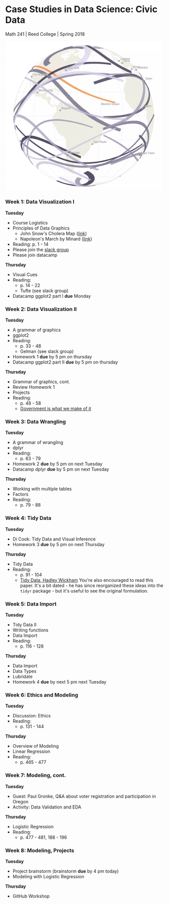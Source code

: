 # Case Studies in Data Science: Civic Data
Math 241 | Reed College | Spring 2018

![](figs/eclipse.png)


### Week 1: Data Visualization I

**Tuesday**

- Course Logistics
- Principles of Data Graphics
  - John Snow's Cholera Map ([link](https://upload.wikimedia.org/wikipedia/commons/2/27/Snow-cholera-map-1.jpg))
  - Napoleon's March by Minard ([link](https://upload.wikimedia.org/wikipedia/commons/2/29/Minard.png))
- Reading: p. 1 - 14
- Please join the [slack group](https://join.slack.com/t/ds-civic-data/signup )
- Please join datacamp

**Thursday**

- Visual Cues
- Reading: 
    + p. 14 - 22
    + Tufte (see slack group)
- Datacamp ggplot2 part I **due** Monday


### Week 2: Data Visualization II

**Tuesday**

- A grammar of graphics
- ggplot2 
- Reading:
    + p. 33 - 48
    + Gelman (see slack group)
- Homework 1 **due** by 5 pm on thursday
- Datacamp ggplot2 part II **due** by 5 pm on thursday


**Thursday**

- Grammar of graphics, cont.
- Review Homework 1
- Projects
- Reading:
  - p. 48 - 58
  - [Government is what we make of it](https://medium.com/civic-technology/government-is-what-you-make-of-it-d836a6a9353d)
  

### Week 3: Data Wrangling

**Tuesday**

- A grammar of wrangling
- dplyr
- Reading:
    + p. 63 - 79
- Homework 2 **due** by 5 pm on next Tuesday
- Datacamp dplyr **due** by 5 pm on next Tuesday


**Thursday**

- Working with multiple tables
- Factors
- Reading:
    + p. 79 - 88


### Week 4: Tidy Data

**Tuesday**

- Di Cook: Tidy Data and Visual Inference
- Homework 3 **due** by 5 pm on next Thursday


**Thursday**

- Tidy Data
- Reading:
    + p. 91 - 104
    + [Tidy Data, Hadley Wickham](http://vita.had.co.nz/papers/tidy-data.pdf) You're also encouraged to read this paper. It's a bit dated - he has since reorganized these ideas into the `tidyr` package - but it's useful to see the original formulation.
    
    
### Week 5: Data Import

**Tuesday**

- Tidy Data II
- Writing functions
- Data Import
- Reading:
    + p. 116 - 128


**Thursday**

- Data Import
- Data Types
- Lubridate
- Homework 4 **due** by next 5 pm next Tuesday


### Week 6: Ethics and Modeling

**Tuesday**

- Discussion: Ethics
- Reading:
    + p. 131 - 144


**Thursday**

- Overview of Modeling
- Linear Regression
- Reading:
    + p. 465 - 477


### Week 7: Modeling, cont.

**Tuesday**

- Guest: Paul Gronke, Q&A about voter registration and participation in Oregon
- Activity: Data Validation and EDA


**Thursday**

- Logistic Regression
- Reading:
    + p. 477 - 481, 188 - 196


### Week 8: Modeling, Projects

**Tuesday**

- Project brainstorm (brainstorm **due** by 4 pm today)
- Modeling with Logistic Regression


**Thursday**

- GitHub Workshop
